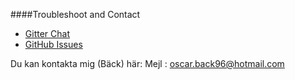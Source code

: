 ####Troubleshoot and Contact

* [Gitter Chat](https://gitter.im/mosbth/design)
* [GitHub Issues](https://github.com/canax/anax-flat/issues)


Du kan kontakta mig (Bäck) här:
Mejl : oscar.back96@hotmail.com
